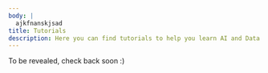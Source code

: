 ```yaml
---
body: |
  ajkfnanskjsad
title: Tutorials
description: Here you can find tutorials to help you learn AI and Data Science
---
```


To be revealed, check back soon :) 
